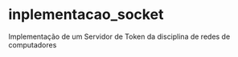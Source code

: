 # inplementacao_socket
Implementação de um Servidor de Token da disciplina de redes de computadores
